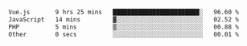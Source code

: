 <!--START_SECTION:waka-->

```txt
Vue.js       9 hrs 25 mins   ████████████████████████░   96.60 %
JavaScript   14 mins         ▓░░░░░░░░░░░░░░░░░░░░░░░░   02.52 %
PHP          5 mins          ▒░░░░░░░░░░░░░░░░░░░░░░░░   00.88 %
Other        0 secs          ░░░░░░░░░░░░░░░░░░░░░░░░░   00.01 %
```

<!--END_SECTION:waka-->
